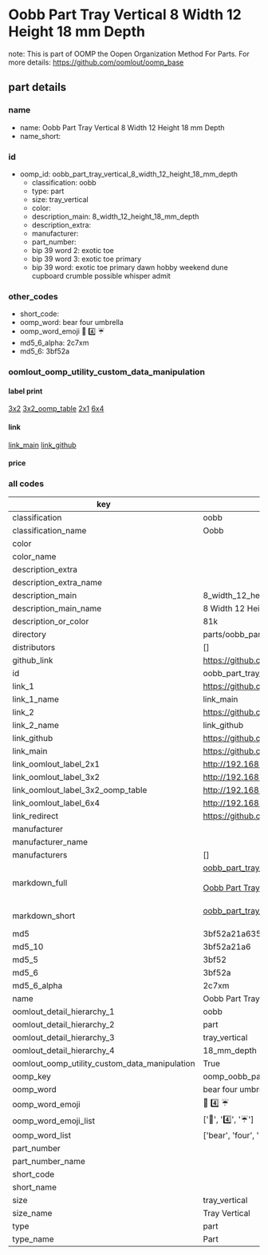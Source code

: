 # Oobb Part Tray Vertical 8 Width 12 Height 18 mm Depth  

note: This is part of OOMP the Oopen Organization Method For Parts. For more details: https://github.com/oomlout/oomp_base

##  part details
  







### name
* name: Oobb Part Tray Vertical 8 Width 12 Height 18 mm Depth
* name_short: 
### id
* oomp_id: oobb_part_tray_vertical_8_width_12_height_18_mm_depth
  * classification: oobb
  * type: part
  * size: tray_vertical
  * color: 
  * description_main: 8_width_12_height_18_mm_depth
  * description_extra: 
  * manufacturer: 
  * part_number: 
  * bip 39 word 2: exotic toe
  * bip 39 word 3: exotic toe primary
  * bip 39 word: exotic toe primary dawn hobby weekend dune cupboard crumble possible whisper admit

### other_codes
* short_code: 
* oomp_word: bear four umbrella
* oomp_word_emoji :bear: :four: :umbrella:
* md5_6_alpha: 2c7xm
* md5_6: 3bf52a






### oomlout_oomp_utility_custom_data_manipulation
#### label print
[3x2](http://192.168.1.245:1112/?label=oomp%202c7xm)
[3x2_oomp_table](http://192.168.1.108:1112/?label=oomp%202c7xm)
[2x1](http://192.168.1.242:1112/?label=oomp%202c7xm)
[6x4](http://192.168.1.55:1112/?label=oomp%202c7xm)    

#### link

[link_main](https://github.com/oomlout/oomlout_oomp_version_1_messy/tree/main/parts/oobb_part_tray_vertical_8_width_12_height_18_mm_depth) [link_github](https://github.com/oomlout/oomlout_oomp_version_1_messy/tree/main/parts/oobb_part_tray_vertical_8_width_12_height_18_mm_depth)                             

#### price







### all codes 
| key | value |  
| --- | --- |  
| classification | oobb |  
| classification_name | Oobb |  
| color |  |  
| color_name |  |  
| description_extra |  |  
| description_extra_name |  |  
| description_main | 8_width_12_height_18_mm_depth |  
| description_main_name | 8 Width 12 Height 18 mm Depth |  
| description_or_color | 81k |  
| directory | parts/oobb_part_tray_vertical_8_width_12_height_18_mm_depth |  
| distributors | [] |  
| github_link | https://github.com/oomlout/oomlout_oomp_part_src/tree/main/parts/oobb_part_tray_vertical_8_width_12_height_18_mm_depth |  
| id | oobb_part_tray_vertical_8_width_12_height_18_mm_depth |  
| link_1 | https://github.com/oomlout/oomlout_oomp_version_1_messy/tree/main/parts/oobb_part_tray_vertical_8_width_12_height_18_mm_depth |  
| link_1_name | link_main |  
| link_2 | https://github.com/oomlout/oomlout_oomp_version_1_messy/tree/main/parts/oobb_part_tray_vertical_8_width_12_height_18_mm_depth |  
| link_2_name | link_github |  
| link_github | https://github.com/oomlout/oomlout_oomp_version_1_messy/tree/main/parts/oobb_part_tray_vertical_8_width_12_height_18_mm_depth |  
| link_main | https://github.com/oomlout/oomlout_oomp_version_1_messy/tree/main/parts/oobb_part_tray_vertical_8_width_12_height_18_mm_depth |  
| link_oomlout_label_2x1 | http://192.168.1.242:1112/?label=oomp%202c7xm |  
| link_oomlout_label_3x2 | http://192.168.1.245:1112/?label=oomp%202c7xm |  
| link_oomlout_label_3x2_oomp_table | http://192.168.1.108:1112/?label=oomp%202c7xm |  
| link_oomlout_label_6x4 | http://192.168.1.55:1112/?label=oomp%202c7xm |  
| link_redirect | https://github.com/oomlout/oomlout_oomp_version_1_messy/tree/main/parts/oobb_part_tray_vertical_8_width_12_height_18_mm_depth |  
| manufacturer |  |  
| manufacturer_name |  |  
| manufacturers | [] |  
| markdown_full | [oobb_part_tray_vertical_8_width_12_height_18_mm_depth](none)<br>[](none)<br>[Oobb Part Tray Vertical 8 Width 12 Height 18 Mm Depth](none)<br><br> |  
| markdown_short | [oobb_part_tray_vertical_8_width_12_height_18_mm_depth](none)<br><br> |  
| md5 | 3bf52a21a635c883e436237f5578e280 |  
| md5_10 | 3bf52a21a6 |  
| md5_5 | 3bf52 |  
| md5_6 | 3bf52a |  
| md5_6_alpha | 2c7xm |  
| name | Oobb Part Tray Vertical 8 Width 12 Height 18 mm Depth |  
| oomlout_detail_hierarchy_1 | oobb |  
| oomlout_detail_hierarchy_2 | part |  
| oomlout_detail_hierarchy_3 | tray_vertical |  
| oomlout_detail_hierarchy_4 | 18_mm_depth |  
| oomlout_oomp_utility_custom_data_manipulation | True |  
| oomp_key | oomp_oobb_part_tray_vertical_8_width_12_height_18_mm_depth |  
| oomp_word | bear four umbrella |  
| oomp_word_emoji | :bear: :four: :umbrella: |  
| oomp_word_emoji_list | [':bear:', ':four:', ':umbrella:'] |  
| oomp_word_list | ['bear', 'four', 'umbrella'] |  
| part_number |  |  
| part_number_name |  |  
| short_code |  |  
| short_name |  |  
| size | tray_vertical |  
| size_name | Tray Vertical |  
| type | part |  
| type_name | Part |  
